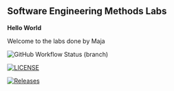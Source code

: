 ## Software Engineering Methods Labs

**Hello World** 

Welcome to the labs done by Maja

![GitHub Workflow Status (branch)](https://img.shields.io/github/actions/workflow/status/maja4h/sem/main.yml?branch=master)

[![LICENSE](https://img.shields.io/github/license/maja4h/sem.svg?style=flat-square)](https://github.com/maja4h/sem/blob/master/LICENSE)

[![Releases](https://img.shields.io/github/release/maja4h/sem/all.svg?style=flat-square)](https://github.com/maja4h/sem/releases)
